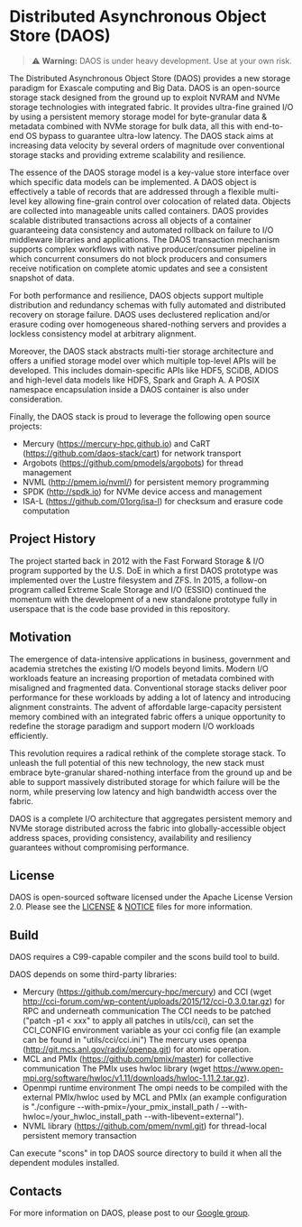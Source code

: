 # Distributed Asynchronous Object Store (DAOS)

> :warning: **Warning:** DAOS is under heavy development. Use at your own risk.

The Distributed Asynchronous Object Store (DAOS) provides a new storage paradigm for Exascale computing and Big Data. DAOS is an open-source storage stack designed from the ground up to exploit NVRAM and NVMe storage technologies with integrated fabric. It provides ultra-fine grained I/O by using a persistent memory storage model for byte-granular data & metadata combined with NVMe storage for bulk data, all this with end-to-end OS bypass to guarantee ultra-low latency. The DAOS stack aims at increasing data velocity by several orders of magnitude over conventional storage stacks and providing extreme scalability and resilience.

The essence of the DAOS storage model is a key-value store interface over which specific data models can be implemented. A DAOS object is effectively a table of records that are addressed through a flexible multi-level key allowing fine-grain control over colocation of related data. Objects are collected into manageable units called containers. DAOS provides scalable distributed transactions across all objects of a container guaranteeing data consistency and automated rollback on failure to I/O middleware libraries and applications. The DAOS transaction mechanism supports complex workflows with native producer/consumer pipeline in which concurrent consumers do not block producers and consumers receive notification on complete atomic updates and see a consistent snapshot of data.

For both performance and resilience, DAOS objects support multiple distribution and redundancy schemas with fully automated and distributed recovery on storage failure. DAOS uses declustered replication and/or erasure coding over homogeneous shared-nothing servers and provides a lockless consistency model at arbitrary alignment.

Moreover, the DAOS stack abstracts multi-tier storage architecture and offers a unified storage model over which multiple top-level APIs will be developed. This includes domain-specific APIs like HDF5, SCiDB, ADIOS and high-level data models like HDFS, Spark and Graph A. A POSIX namespace encapsulation inside a DAOS container is also under consideration.

Finally, the DAOS stack is proud to leverage the following open source projects:
- Mercury (https://mercury-hpc.github.io) and CaRT (https://github.com/daos-stack/cart) for network transport
- Argobots (https://github.com/pmodels/argobots) for thread management
- NVML (http://pmem.io/nvml/) for persistent memory programming
- SPDK (http://spdk.io) for NVMe device access and management
- ISA-L (https://github.com/01org/isa-l) for checksum and erasure code computation

## Project History

The project started back in 2012 with the Fast Forward Storage & I/O program supported by the U.S. DoE in which a first DAOS prototype was implemented over the Lustre filesystem and ZFS. In 2015, a follow-on program called Extreme Scale Storage and I/O (ESSIO) continued the momentum with the development of a new standalone prototype fully in userspace that is the code base provided in this repository.

## Motivation

The emergence of data-intensive applications in business, government and academia stretches the existing I/O models beyond limits. Modern I/O workloads feature an increasing proportion of metadata combined with misaligned and fragmented data. Conventional storage stacks deliver poor performance for these workloads by adding a lot of latency and introducing alignment constraints. The advent of affordable large-capacity persistent memory combined with an integrated fabric offers a unique opportunity to redefine the storage paradigm and support modern I/O workloads efficiently.

This revolution requires a radical rethink of the complete storage stack. To unleash the full potential of this new technology, the new stack must embrace byte-granular shared-nothing interface from the ground up and be able to support massively distributed storage for which failure will be the norm, while preserving low latency and high bandwidth access over the fabric.

DAOS is a complete I/O architecture that aggregates persistent memory and NVMe storage distributed across the fabric into globally-accessible object address spaces, providing consistency, availability and resiliency guarantees without compromising performance.

## License

DAOS is open-sourced software licensed under the Apache License Version 2.0. Please see the [LICENSE](./LICENSE) & [NOTICE](./NOTICE) files for more information.

## Build

DAOS requires a C99-capable compiler and the scons build tool to build.

DAOS depends on some third-party libraries:
- Mercury (https://github.com/mercury-hpc/mercury) and CCI (wget http://cci-forum.com/wp-content/uploads/2015/12/cci-0.3.0.tar.gz) for RPC and underneath communication
  The CCI needs to be patched ("patch -p1 < xxx" to apply all patches in utils/cci), can set the CCI_CONFIG environment variable as your cci config file (an example can be found in "utils/cci/cci.ini")
  The mercury uses openpa (http://git.mcs.anl.gov/radix/openpa.git) for atomic operation.
- MCL and PMIx (https://github.com/pmix/master) for collective communication
  The PMIx uses hwloc library (wget https://www.open-mpi.org/software/hwloc/v1.11/downloads/hwloc-1.11.2.tar.gz).
- Openmpi runtime environment
  The ompi needs to be compiled with the external PMIx/hwloc used by MCL and PMIx (an example configuration is "./configure --with-pmix=/your_pmix_install_path / --with-hwloc=/your_hwloc_install_path --with-libevent=external").
- NVML library (https://github.com/pmem/nvml.git) for thread-local persistent memory transaction

Can execute "scons" in top DAOS source directory to build it when all the dependent modules installed.

## Contacts

For more information on DAOS, please post to our [Google group](https://groups.google.com/forum/#!forum/daos-users).
